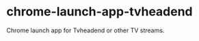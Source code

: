 chrome-launch-app-tvheadend
===========================

Chrome launch app for Tvheadend or other TV streams.
